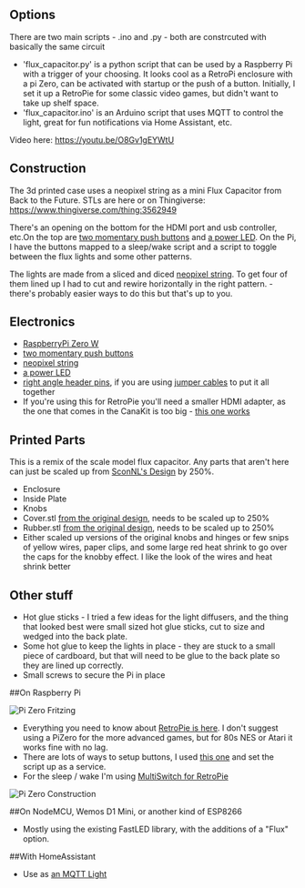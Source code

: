 ## Options

There are two main scripts - .ino and .py - both are constrcuted with basically the same circuit

- 'flux_capacitor.py' is a python script that can be used by a Raspberry Pi with a trigger of your choosing. It looks cool as a RetroPi enclosure with a pi Zero, can be activated with startup or the push of a button.  Initially, I set it up a RetroPie for some classic video games, but didn't want to take up shelf space.
- 'flux_capacitor.ino' is an Arduino script that uses MQTT to control the light, great for fun notifications via Home Assistant, etc.

Video here: https://youtu.be/O8Gv1gEYWtU

## Construction

The 3d printed case uses a neopixel string as a mini Flux Capacitor from Back to the Future. STLs are here or on Thingiverse: https://www.thingiverse.com/thing:3562949

There's an opening on the bottom for the HDMI port and usb controller, etc.On the top are [two momentary push buttons](https://amzn.to/2UY3dog) and [a power LED](https://amzn.to/2PbP4Pc). On the Pi, I have the buttons mapped to a sleep/wake script and a script to toggle between the flux lights and some other patterns. 

The lights are made from a sliced and diced [neopixel string](https://amzn.to/2Xf2NYd). To get four of them lined up I had to cut and rewire horizontally in the right pattern.  - there's probably easier ways to do this but that's up to you.

## Electronics
- [RaspberryPi Zero W](https://amzn.to/2IhKa2l)
- [two momentary push buttons](https://amzn.to/2UY3dog)
- [neopixel string](https://amzn.to/2Xf2NYd)
- [a power LED](https://amzn.to/2PbP4Pc)
- [right angle header pins](https://amzn.to/2GhRV4L), if you are using [jumper cables](https://amzn.to/2DfQHX4) to put it all together
- If you're using this for RetroPie you'll need a smaller HDMI adapter, as the one that comes in the CanaKit is too big - [this one works](https://amzn.to/2UTvE6X)

## Printed Parts
This is a remix of the scale model flux capacitor. Any parts that aren't here can just be scaled up from [SconNL's Design](https://www.thingiverse.com/thing:3497663) by 250%.

- Enclosure
- Inside Plate
- Knobs
- Cover.stl [from the original design](https://www.thingiverse.com/thing:3497663/files), needs to be scaled up to 250%
- Rubber.stl [from the original design](https://www.thingiverse.com/thing:3497663/files), needs to be scaled up to 250%
- Either scaled up versions of the original knobs and hinges or few snips of yellow wires, paper clips, and some large red heat shrink to go over the caps for the knobby effect. I like the look of the wires and heat shrink better

## Other stuff
- Hot glue sticks - I tried a few ideas for the light diffusers, and the thing that looked best were small sized hot glue sticks, cut to size and wedged into the back plate.
- Some hot glue to keep the lights in place - they are stuck to a small piece of cardboard, but that will need to be glue to the back plate so they are lined up correctly.
- Small screws to secure the Pi in place

##On Raspberry Pi

![Pi Zero Fritzing](https://github.com/sfgabe/OITProjects/blob/master/FluxCapacitor/Images/40b634577ea5f081fd2842161f3c59b6_preview_featured.jpg)

- Everything you need to know about [RetroPie is here](https://retropie.org.uk/). I don't suggest using a PiZero for the more advanced games, but for 80s NES or Atari it works fine with no lag.
- There are lots of ways to setup buttons, I used [this one](https://github.com/LoveBootCaptain/ButtonPi) and set the script up as a service.
- For the sleep / wake I'm using [MultiSwitch for RetroPie](https://retropie.org.uk/forum/topic/17415/multi-switch-shutdown-script)

![Pi Zero Construction](https://github.com/sfgabe/OITProjects/blob/master/FluxCapacitor/Images/d2b5ca33bd970f64a6301fa75ae2eb22_preview_featured.jpg)

##On NodeMCU, Wemos D1 Mini, or another kind of ESP8266
- Mostly using the existing FastLED library, with the additions of a "Flux" option.

##With HomeAssistant
- Use as [an MQTT Light](https://www.home-assistant.io/integrations/light.mqtt/)
